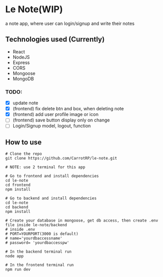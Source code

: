 # Le Note(WIP)

a note app, where user can login/signup and write their notes

## Technologies used (Currently)
- React
- NodeJS
- Express
- CORS
- Mongoose
- MongoDB

### TODO:
- [x] update note
- [x] (frontend) fix delete btn and box, when deleting note
- [x] (frontend) add user profile image or icon
- [ ] (frontend) save button display only on change
- [ ] Login/Signup model, logout, function

## How to use

```
# Clone the repo
git clone https://github.com/CarrotRP/le-note.git

# NOTE: use 2 terminal for this app

# Go to frontend and install dependencies
cd le-note
cd frontend
npm install

# Go to backend and install dependencies
cd le-note
cd backend
npm install

# Create your database in mongoose, get db access, then create .env file inside le-note/backend
# inside .env
# PORT=YOURPORT(3000 is default)
# name='yourdbaccessname'
# password= 'yourdbaccesspw'

# In the backend terminal run
node app

# In the frontend terminal run
npm run dev

```